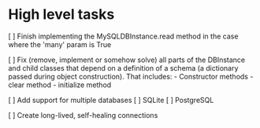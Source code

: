 # High level tasks

[ ] Finish implementing the MySQLDBInstance.read method in the case where the 'many' param is True

[ ] Fix (remove, implement or somehow solve) all parts of the DBInstance and child classes that depend on a definition of a schema (a dictionary passed during object construction). That includes:
	- Constructor methods
	- clear method
	- initialize method

[ ] Add support for multiple databases
	[ ] SQLite
	[ ] PostgreSQL

[ ] Create long-lived, self-healing connections
